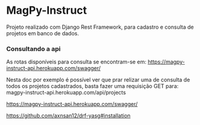 # MagPy-Instruct
Projeto realizado com Django Rest Framework, para cadastro e consulta de projetos em banco de dados.

### Consultando a api

As rotas disponíveis para consulta se encontram-se em:
https://magpy-instruct-api.herokuapp.com/swagger/

Nesta doc por exemplo é possível ver que prar relizar uma de consulta de todos os projetos cadastrados, basta fazer uma requisição GET para:
magpy-instruct-api.herokuapp.com/api/projects







https://magpy-instruct-api.herokuapp.com/swagger/



https://github.com/axnsan12/drf-yasg#installation
